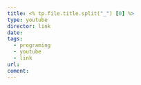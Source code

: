 ```yaml
---
title: <% tp.file.title.split("_") [0] %>
type: youtube
director: link
date:
tags:
  - programing
  - youtube
  - link
url:
coment:
---
```







